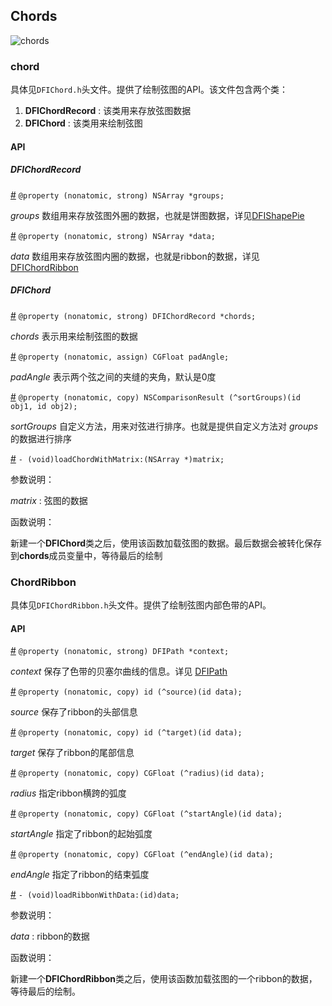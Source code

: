 ## Chords
![chords](./ios/chords.png)
### chord

具体见`DFIChord.h`头文件。提供了绘制弦图的API。该文件包含两个类：

1. **DFIChordRecord** : 该类用来存放弦图数据
2. **DFIChord** : 该类用来绘制弦图

#### API

##### DFIChordRecord

[#]() `@property (nonatomic, strong) NSArray *groups;`

*groups* 数组用来存放弦图外圈的数据，也就是饼图数据，详见[DFIShapePie]()

[#]() `@property (nonatomic, strong) NSArray *data;`

*data* 数组用来存放弦图内圈的数据，也就是ribbon的数据，详见 [DFIChordRibbon]()

##### DFIChord

[#]() `@property (nonatomic, strong) DFIChordRecord *chords;`

*chords* 表示用来绘制弦图的数据

[#]() `@property (nonatomic, assign) CGFloat padAngle;`

*padAngle* 表示两个弦之间的夹缝的夹角，默认是0度

[#]() `@property (nonatomic, copy) NSComparisonResult (^sortGroups)(id obj1, id obj2);`

*sortGroups* 自定义方法，用来对弦进行排序。也就是提供自定义方法对 *groups* 的数据进行排序

[#]() `- (void)loadChordWithMatrix:(NSArray *)matrix;`

参数说明：

*matrix* : 弦图的数据

函数说明：

新建一个**DFIChord**类之后，使用该函数加载弦图的数据。最后数据会被转化保存到**chords**成员变量中，等待最后的绘制

### ChordRibbon

具体见`DFIChordRibbon.h`头文件。提供了绘制弦图内部色带的API。

#### API

[#]() `@property (nonatomic, strong) DFIPath *context;`

*context* 保存了色带的贝塞尔曲线的信息。详见 [DFIPath]()

[#]() `@property (nonatomic, copy) id (^source)(id data);`

*source* 保存了ribbon的头部信息

[#]() `@property (nonatomic, copy) id (^target)(id data);`

*target* 保存了ribbon的尾部信息

[#]() `@property (nonatomic, copy) CGFloat (^radius)(id data);`

*radius* 指定ribbon横跨的弧度

[#]() `@property (nonatomic, copy) CGFloat (^startAngle)(id data);`

*startAngle* 指定了ribbon的起始弧度

[#]() `@property (nonatomic, copy) CGFloat (^endAngle)(id data);`

*endAngle* 指定了ribbon的结束弧度

[#]() `- (void)loadRibbonWithData:(id)data;`

参数说明：

*data* : ribbon的数据

函数说明：

新建一个**DFIChordRibbon**类之后，使用该函数加载弦图的一个ribbon的数据，等待最后的绘制。